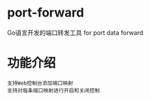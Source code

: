 # port-forward
Go语言开发的端口转发工具  for port data forward

# 功能介绍
```
支持Web控制台添加端口映射
支持对每条端口映射进行开启和关闭控制
```
